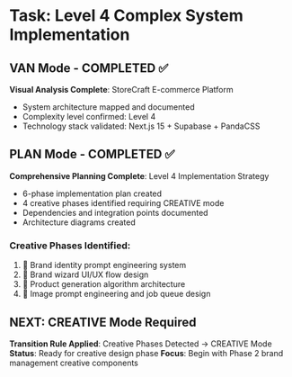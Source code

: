 # Task: Level 4 Complex System Implementation

## VAN Mode - COMPLETED ✅
**Visual Analysis Complete**: StoreCraft E-commerce Platform
- System architecture mapped and documented
- Complexity level confirmed: Level 4
- Technology stack validated: Next.js 15 + Supabase + PandaCSS

## PLAN Mode - COMPLETED ✅
**Comprehensive Planning Complete**: Level 4 Implementation Strategy
- 6-phase implementation plan created
- 4 creative phases identified requiring CREATIVE mode
- Dependencies and integration points documented
- Architecture diagrams created

### Creative Phases Identified:
1. 🎨 Brand identity prompt engineering system
2. 🎨 Brand wizard UI/UX flow design
3. 🎨 Product generation algorithm architecture
4. 🎨 Image prompt engineering and job queue design

## NEXT: CREATIVE Mode Required
**Transition Rule Applied**: Creative Phases Detected → CREATIVE Mode
**Status**: Ready for creative design phase
**Focus**: Begin with Phase 2 brand management creative components
